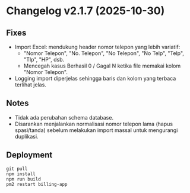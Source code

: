 # Changelog v2.1.7 (2025-10-30)

## Fixes
- Import Excel: mendukung header nomor telepon yang lebih variatif:
  - "Nomor Telepon", "No. Telepon", "No Telepon", "No Telp", "Telp", "Tlp", "HP", dsb.
  - Mencegah kasus Berhasil 0 / Gagal N ketika file memakai kolom "Nomor Telepon".
- Logging import diperjelas sehingga baris dan kolom yang terbaca terlihat jelas.

## Notes
- Tidak ada perubahan schema database.
- Disarankan menjalankan normalisasi nomor telepon lama (hapus spasi/tanda) sebelum melakukan import massal untuk mengurangi duplikasi.

## Deployment
```
git pull
npm install
npm run build
pm2 restart billing-app
```



